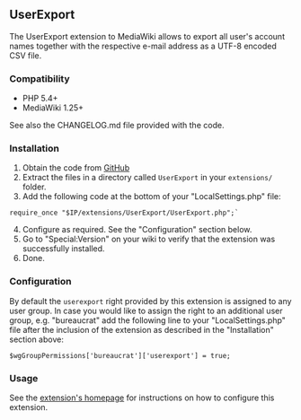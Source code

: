 ## UserExport

The UserExport extension to MediaWiki allows to export all user's account names together with the respective
e-mail address as a UTF-8 encoded CSV file.


### Compatibility

* PHP 5.4+
* MediaWiki 1.25+

See also the CHANGELOG.md file provided with the code.


### Installation

1. Obtain the code from [GitHub](https://github.com/wikimedia/mediawiki-extensions-UserExport)
2. Extract the files in a directory called `UserExport` in your `extensions/` folder.
3. Add the following code at the bottom of your "LocalSettings.php" file:  
```
require_once "$IP/extensions/UserExport/UserExport.php";`
```
4. Configure as required. See the "Configuration" section below.
5. Go to "Special:Version" on your wiki to verify that the extension was successfully installed.
6. Done.


### Configuration

By default the `userexport` right provided by this extension is assigned to any user group. In case you would
like to assign the right to an additional user group, e.g. "bureaucrat" add the following line to your
"LocalSettings.php" file after the inclusion of the extension as described in the "Installation" section above:

```
$wgGroupPermissions['bureaucrat']['userexport'] = true;
```

### Usage
See the [extension's homepage](https://www.mediawiki.org/wiki/Extension:UserExport) for instructions on how to configure this extension.
